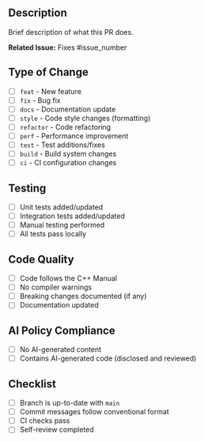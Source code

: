 ## Description

Brief description of what this PR does.

**Related Issue:** Fixes #issue_number

## Type of Change
- [ ] `feat` - New feature
- [ ] `fix` - Bug fix
- [ ] `docs` - Documentation update
- [ ] `style` - Code style changes (formatting)
- [ ] `refactor` - Code refactoring
- [ ] `perf` - Performance improvement
- [ ] `test` - Test additions/fixes
- [ ] `build` - Build system changes
- [ ] `ci` - CI configuration changes

## Testing
- [ ] Unit tests added/updated
- [ ] Integration tests added/updated
- [ ] Manual testing performed
- [ ] All tests pass locally

## Code Quality
- [ ] Code follows the C++ Manual
- [ ] No compiler warnings
- [ ] Breaking changes documented (if any)
- [ ] Documentation updated

## AI Policy Compliance
- [ ] No AI-generated content
- [ ] Contains AI-generated code (disclosed and reviewed)

## Checklist
- [ ] Branch is up-to-date with `main`
- [ ] Commit messages follow conventional format
- [ ] CI checks pass
- [ ] Self-review completed